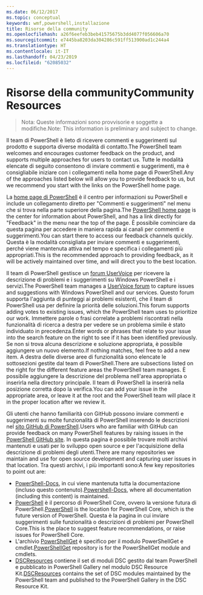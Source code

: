 ```yaml
---
ms.date: 06/12/2017
ms.topic: conceptual
keywords: wmf,powershell,installazione
title: Risorse della community
ms.openlocfilehash: a26f6eefeb3beb41575675b3dd4077f056606a70
ms.sourcegitcommit: e7445ba8203da304286c591ff513900ad1c244a4
ms.translationtype: HT
ms.contentlocale: it-IT
ms.lasthandoff: 04/23/2019
ms.locfileid: "62085032"
---
```

# <a name="community-resources"></a><span data-ttu-id="8ce13-103">Risorse della community</span><span class="sxs-lookup"><span data-stu-id="8ce13-103">Community Resources</span></span>
> <span data-ttu-id="8ce13-104">Nota: Queste informazioni sono provvisorie e soggette a modifiche.</span><span class="sxs-lookup"><span data-stu-id="8ce13-104">Note: This information is preliminary and subject to change.</span></span>

<span data-ttu-id="8ce13-105">Il team di PowerShell è lieto di ricevere commenti e suggerimenti sul prodotto e supporta diverse modalità di contatto.</span><span class="sxs-lookup"><span data-stu-id="8ce13-105">The PowerShell team welcomes and encourages customer feedback on the product, and supports multiple approaches for users to contact us.</span></span>
<span data-ttu-id="8ce13-106">Tutte le modalità elencate di seguito consentono di inviare commenti e suggerimenti, ma è consigliabile iniziare con i collegamenti nella home page di PowerShell.</span><span class="sxs-lookup"><span data-stu-id="8ce13-106">Any of the approaches listed below will allow you to provide feedback to us, but we recommend you start with the links on the PowerShell home page.</span></span>

<span data-ttu-id="8ce13-107">La [home page di PowerShell](https://microsoft.com/powershell) è il centro per informazioni su PowerShell e include un collegamento diretto per "Commenti e suggerimenti" nel menu che si trova nella parte superiore della pagina.</span><span class="sxs-lookup"><span data-stu-id="8ce13-107">The [PowerShell home page](https://microsoft.com/powershell) is the center for information about PowerShell, and has a link directly for "Feedback" in the menu near the top of the page.</span></span>
<span data-ttu-id="8ce13-108">È possibile cominciare da questa pagina per accedere in maniera rapida ai canali per commenti e suggerimenti.</span><span class="sxs-lookup"><span data-stu-id="8ce13-108">You can start there to access our feedback channels quickly.</span></span>
<span data-ttu-id="8ce13-109">Questa è la modalità consigliata per inviare commenti e suggerimenti, perché viene mantenuta attiva nel tempo e specifica i collegamenti più appropriati.</span><span class="sxs-lookup"><span data-stu-id="8ce13-109">This is the recommended approach to providing feedback, as it will be actively maintained over time, and will direct you to the best location.</span></span>

<span data-ttu-id="8ce13-110">Il team di PowerShell gestisce un [forum UserVoice](https://windowsserver.uservoice.com/forums/301869-powershell/) per ricevere la descrizione di problemi e i suggerimenti su Windows PowerShell e i servizi.</span><span class="sxs-lookup"><span data-stu-id="8ce13-110">The PowerShell team manages a [UserVoice forum](https://windowsserver.uservoice.com/forums/301869-powershell/) to capture issues and suggestions with Windows PowerShell and our services.</span></span>
<span data-ttu-id="8ce13-111">Questo forum supporta l'aggiunta di punteggi ai problemi esistenti, che il team di PowerShell usa per definire la priorità delle soluzioni.</span><span class="sxs-lookup"><span data-stu-id="8ce13-111">This forum supports adding votes to existing issues, which the PowerShell team uses to prioritize our work.</span></span>
<span data-ttu-id="8ce13-112">Immettere parole o frasi correlate a problemi riscontrati nella funzionalità di ricerca a destra per vedere se un problema simile è stato individuato in precedenza.</span><span class="sxs-lookup"><span data-stu-id="8ce13-112">Enter words or phrases that relate to your issue into the search feature on the right to see if it has been identified previously.</span></span>
<span data-ttu-id="8ce13-113">Se non si trova alcuna descrizione e soluzione appropriata, è possibile aggiungere un nuovo elemento.</span><span class="sxs-lookup"><span data-stu-id="8ce13-113">If nothing matches, feel free to add a new item.</span></span>
<span data-ttu-id="8ce13-114">A destra delle diverse aree di funzionalità sono elencate le sottosezioni gestite dal team di PowerShell.</span><span class="sxs-lookup"><span data-stu-id="8ce13-114">There are subsections listed on the right for the different feature areas the PowerShell team manages.</span></span>
<span data-ttu-id="8ce13-115">È possibile aggiungere la descrizione del problema nell'area appropriata o inserirla nella directory principale. Il team di PowerShell la inserirà nella posizione corretta dopo la verifica.</span><span class="sxs-lookup"><span data-stu-id="8ce13-115">You can add your issue in the appropriate area, or leave it at the root and the PowerShell team will place it in the proper location after we review it.</span></span>

<span data-ttu-id="8ce13-116">Gli utenti che hanno familiarità con GitHub possono inviare commenti e suggerimenti su molte funzionalità di PowerShell inserendo le descrizioni nel [sito GitHub di PowerShell](https://github.com/powershell).</span><span class="sxs-lookup"><span data-stu-id="8ce13-116">Users who are familiar with GitHub can provide feedback on many PowerShell features by raising issues in the [PowerShell GitHub site](https://github.com/powershell).</span></span>
<span data-ttu-id="8ce13-117">In questa pagina è possibile trovare molti archivi mantenuti e usati per lo sviluppo open source e per l'acquisizione della descrizione di problemi degli utenti.</span><span class="sxs-lookup"><span data-stu-id="8ce13-117">There are many repositories we maintain and use for open source development and capturing user issues in that location.</span></span>
<span data-ttu-id="8ce13-118">Tra questi archivi, i più importanti sono:</span><span class="sxs-lookup"><span data-stu-id="8ce13-118">A few key repositories to point out are:</span></span>

* <span data-ttu-id="8ce13-119">[PowerShell-Docs](https://github.com/PowerShell/powershell-docs), in cui viene mantenuta tutta la documentazione (incluso questo contenuto).</span><span class="sxs-lookup"><span data-stu-id="8ce13-119">[Powershell-Docs](https://github.com/PowerShell/powershell-docs), where all documentation (including this content) is maintained.</span></span>
* <span data-ttu-id="8ce13-120">[PowerShell](https://github.com/PowerShell/powershell) è il percorso di PowerShell Core, ovvero la versione futura di PowerShell.</span><span class="sxs-lookup"><span data-stu-id="8ce13-120">[PowerShell](https://github.com/PowerShell/powershell) is the location for PowerShell Core, which is the future version of PowerShell.</span></span>
<span data-ttu-id="8ce13-121">Questa è la pagina in cui inviare suggerimenti sulle funzionalità o descrizioni di problemi per PowerShell Core.</span><span class="sxs-lookup"><span data-stu-id="8ce13-121">This is the place to suggest feature recommendations, or raise issues for PowerShell Core.</span></span>
* <span data-ttu-id="8ce13-122">L'archivio [PowerShellGet](https://github.com/PowerShell/powershellget) è specifico per il modulo PowerShellGet e cmdlet.</span><span class="sxs-lookup"><span data-stu-id="8ce13-122">[PowerShellGet](https://github.com/PowerShell/powershellget) repository is for the PowerShellGet module and cmdlets.</span></span>
* <span data-ttu-id="8ce13-123">[DSCResources](https://github.com/PowerShell/DscResources) contiene il set di moduli DSC gestito dal team PowerShell e pubblicato in PowerShell Gallery nel modulo DSC Resource Kit.</span><span class="sxs-lookup"><span data-stu-id="8ce13-123">[DSCResources](https://github.com/PowerShell/DscResources) contains the set of DSC modules maintained by the PowerShell team and published to the PowerShell Gallery in the DSC Resource Kit.</span></span>
